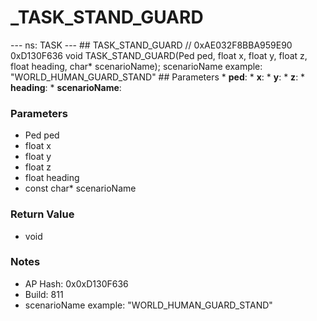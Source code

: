 # _TASK_STAND_GUARD

--- ns: TASK --- ## TASK_STAND_GUARD  // 0xAE032F8BBA959E90 0xD130F636 void TASK_STAND_GUARD(Ped ped, float x, float y, float z, float heading, char* scenarioName);  scenarioName example: "WORLD_HUMAN_GUARD_STAND"  ## Parameters * **ped**: * **x**: * **y**: * **z**: * **heading**: * **scenarioName**:

### Parameters
* Ped ped
* float x
* float y
* float z
* float heading
* const char* scenarioName

### Return Value
* void

### Notes
* AP Hash: 0x0xD130F636
* Build: 811
* scenarioName example: "WORLD_HUMAN_GUARD_STAND"

